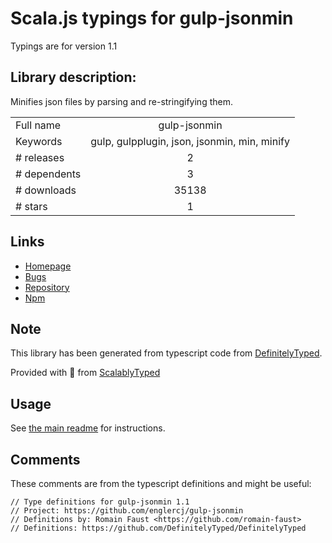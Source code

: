 
# Scala.js typings for gulp-jsonmin

Typings are for version 1.1

## Library description:
Minifies json files by parsing and re-stringifying them.

|                    |                 |
| ------------------ | :-------------: |
| Full name          | gulp-jsonmin |
| Keywords           | gulp, gulpplugin, json, jsonmin, min, minify |
| # releases         | 2 |
| # dependents       | 3 |
| # downloads        | 35138 |
| # stars            | 1 |

## Links
- [Homepage](https://github.com/englercj/gulp-jsonmin)
- [Bugs](https://github.com/englercj/gulp-jsonmin/issues)
- [Repository](https://github.com/englercj/gulp-jsonmin)
- [Npm](https://www.npmjs.com/package/gulp-jsonmin)
    


## Note
This library has been generated from typescript code from [DefinitelyTyped](https://definitelytyped.org).

Provided with :purple_heart: from [ScalablyTyped](https://github.com/oyvindberg/ScalablyTyped)

## Usage
See [the main readme](../../readme.md) for instructions.

## Comments

These comments are from the typescript definitions and might be useful:
```
// Type definitions for gulp-jsonmin 1.1
// Project: https://github.com/englercj/gulp-jsonmin
// Definitions by: Romain Faust <https://github.com/romain-faust>
// Definitions: https://github.com/DefinitelyTyped/DefinitelyTyped

```

